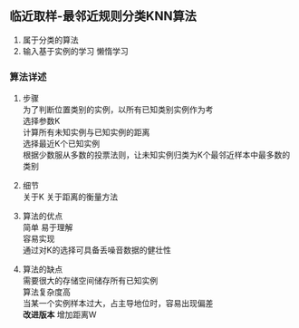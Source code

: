 ## 临近取样-最邻近规则分类KNN算法
1. 属于分类的算法   
2. 输入基于实例的学习  懒惰学习  
### 算法详述 
1. 步骤  
   为了判断位置类别的实例，以所有已知类别实例作为考   
   选择参数K   
   计算所有未知实例与已知实例的距离  
   选择最近K个已知实例   
   根据少数服从多数的投票法则，让未知实例归类为K个最邻近样本中最多数的类别  
    
2. 细节  
   关于K 关于距离的衡量方法    
 
3. 算法的优点  
   简单 
   易于理解    
   容易实现   
   通过对K的选择可具备丢噪音数据的健壮性
4. 算法的缺点    
   需要很大的存储空间储存所有已知实例   
   算法复杂度高  
   当某一个实例样本过大，占主导地位时，容易出现偏差    
   **改进版本**  增加距离W  




   